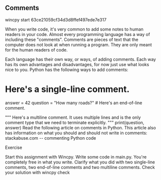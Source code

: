 ## Comments

wincpy start 63ce21059cf34d3d8ffef497ede7e317

When you write code, it's very common to add some notes to human readers in your code. Almost every programming language has a way of including these "comments". Comments are pieces of text that the computer does not look at when running a program. They are only meant for the human readers of code.

Each language has their own way, or ways, of adding comments. Each way has its own advantages and disadvantages, for now just use what looks nice to you. Python has the following ways to add comments:

# Here's a single-line comment.
answer = 42
question = "How many roads?" # Here's an end-of-line comment.

""" Here's a multiline comment.
It uses multiple lines and is the only comment type that we need to
terminate explicitly. """
print(question, answer)
Read the following article on comments in Python. This article also has information on what you should and should not write in comments: stackabuse.com -- commenting Python code

Exercise

Start this assignment with Wincpy.
Write some code in main.py. You're completely free in what you write.
Clarify what you did with two single-line comments, two end-of-line comments and two multiline comments.
Check your solution with wincpy check